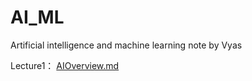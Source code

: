 # AI_ML
Artificial intelligence and machine learning note by Vyas



Lecture1：  [AIOverview.md](lecture1\AIOverview.md) 
